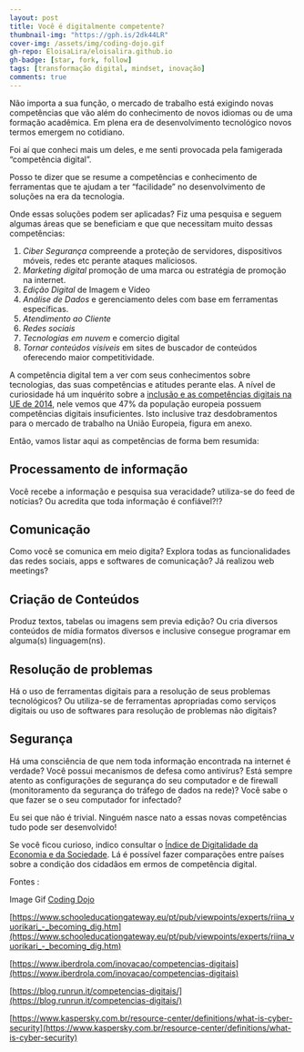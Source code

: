 ```yaml
---
layout: post
title: Você é digitalmente competente?
thumbnail-img: "https://gph.is/2dk44LR"
cover-img: /assets/img/coding-dojo.gif
gh-repo: EloisaLira/eloisalira.github.io
gh-badge: [star, fork, follow]
tags: [transformação digital, mindset, inovação]
comments: true
---
```


Não importa a sua função, o mercado de trabalho está exigindo novas competências que vão além do conhecimento de novos idiomas ou de uma formação acadêmica. Em plena era de desenvolvimento tecnológico novos termos emergem no cotidiano.

Foi aí que conheci mais um deles, e me senti provocada pela famigerada “competência digital”.

Posso te dizer que se resume a competências e conhecimento de ferramentas que te ajudam a ter “facilidade” no desenvolvimento de soluções na era da tecnologia.

Onde essas soluções podem ser aplicadas? Fiz uma pesquisa e seguem algumas áreas que se beneficiam e que que necessitam muito dessas competências:

1. *Ciber Segurança* compreende a proteção de servidores, dispositivos móveis, redes etc perante ataques maliciosos.
2. *Marketing digital* promoção de uma marca ou estratégia de promoção na internet.
3. *Edição Digital* de Imagem e Vídeo
4. *Análise de Dados* e gerenciamento deles com base em ferramentas específicas.
5. *Atendimento ao Cliente*
6. *Redes sociais*
7. *Tecnologias em nuvem* e comercio digital
8. *Tornar conteúdos visíveis* em sites de buscador de conteúdos oferecendo maior competitividade.

A competência digital tem a ver com seus conhecimentos sobre tecnologias, das suas competências e atitudes perante elas. A nível de curiosidade há um inquérito sobre a [inclusão e as competências digitais na UE de 2014](http://ec.europa.eu/digital-agenda/news-redirect/16547), nele vemos que 47% da população europeia possuem competências digitais insuficientes. Isto inclusive traz desdobramentos para o mercado de trabalho na União Europeia, figura em anexo.

Então, vamos listar aqui as competências de forma bem resumida:

## Processamento de informação
Você recebe a informação e pesquisa sua veracidade? utiliza-se do feed de notícias? Ou acredita que toda informação é confiável?!?

## Comunicação
Como você se comunica em meio digita? Explora todas as funcionalidades das redes sociais, apps e softwares de comunicação? Já realizou web meetings?

## Criação de Conteúdos
Produz textos, tabelas ou imagens sem previa edição? Ou cria diversos conteúdos de mídia formatos diversos e inclusive consegue programar em alguma(s) linguagem(ns).

## Resolução de problemas
Há o uso de ferramentas digitais para a resolução de seus problemas tecnológicos? Ou utiliza-se de ferramentas apropriadas como serviços digitais ou uso de softwares para resolução de problemas não digitais?

## Segurança
Há uma consciência de que nem toda informação encontrada na internet é verdade? Você possui mecanismos de defesa como antivírus? Está sempre atento as configurações de segurança do seu computador e de firewall (monitoramento da segurança do tráfego de dados na rede)? Você sabe o que fazer se o seu computador for infectado?

Eu sei que não é trivial. Ninguém nasce nato a essas novas competências tudo pode ser desenvolvido!

Se você ficou curioso, indico consultar o [Índice de Digitalidade da Economia e da Sociedade](https://l.workplace.com/l.php?u=https%3A%2F%2Fbit.ly%2F1AZnZQ4&h=AT2qy2KlV5t1gfnE9UjHd2bExUPKNZPdctBV6TbERjY8NgRObCwfiSCJ5sOXlM5wvP4OL2JoRRZN_cb3PcFSyfhl-uCF7eSjT2ylzpqd7dsAOdnVflUX2JS7WW8gFW5m6whKPMJoyfQZod_kkcw8vTHgtwvDMu4OFg). Lá é possível fazer comparações entre países sobre a condição dos cidadãos em ermos de competência digital.



Fontes :

Image Gif [Coding Dojo](https://www.codedojo.com.br/)

[https://www.schooleducationgateway.eu/pt/pub/viewpoints/experts/riina_vuorikari_-_becoming_dig.htm](https://www.schooleducationgateway.eu/pt/pub/viewpoints/experts/riina_vuorikari_-_becoming_dig.htm)

[https://www.iberdrola.com/inovacao/competencias-digitais](https://www.iberdrola.com/inovacao/competencias-digitais)

[https://blog.runrun.it/competencias-digitais/](https://blog.runrun.it/competencias-digitais/)

[https://www.kaspersky.com.br/resource-center/definitions/what-is-cyber-security](https://www.kaspersky.com.br/resource-center/definitions/what-is-cyber-security)

